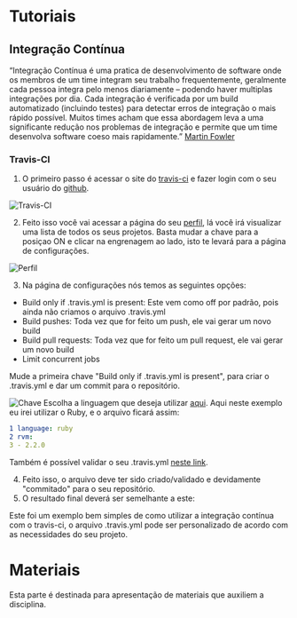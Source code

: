 # Tutoriais
## Integração Contínua
“Integração Contínua é uma pratica de desenvolvimento de software onde os membros de um time integram seu trabalho frequentemente, geralmente cada pessoa integra pelo menos diariamente – podendo haver multiplas integrações por dia. Cada integração é verificada por um build automatizado (incluindo testes) para detectar erros de integração o mais rápido possível. Muitos times acham que essa abordagem leva a uma significante redução nos problemas de integração e permite que um time desenvolva software coeso mais rapidamente.” [Martin Fowler](http://martinfowler.com/articles/continuousIntegration.html)

### Travis-CI
1. O primeiro passo é acessar o site do [travis-ci](https://travis-ci.org) e fazer login com o seu usuário do [github](https://github.com).

![Travis-CI](http://imgur.com/MwU2GtU)

2. Feito isso você vai acessar a página do seu [perfil](https://travis-ci.org/profile/), lá você irá visualizar uma lista de todos os seus projetos. Basta mudar a chave para a posiçao ON e clicar na engrenagem ao lado, isto te levará para a página de configurações.

![Perfil](http://imgur.com/vk0ACjR)

3. Na página de configurações nós temos as seguintes opções:

  * Build only if .travis.yml is present: Este vem como off por padrão, pois ainda não criamos o arquivo .travis.yml
  * Build pushes: Toda vez que for feito um push, ele vai gerar um novo build
  * Build pull requests: Toda vez que for feito um pull request, ele vai gerar um novo build
  * Limit concurrent jobs

  Mude a primeira chave "Build only if .travis.yml is present", para criar o .travis.yml e dar um commit para o repositório.

![Chave](http://imgur.com/UnU4HKY)
Escolha a linguagem que deseja utilizar [aqui](https://docs.travis-ci.com/user/getting-started/). Aqui neste exemplo eu irei utilizar o Ruby, e o arquivo ficará assim:
  ```yml
  1 language: ruby
  2 rvm:
  3 - 2.2.0
 ```
  Também é possível validar o seu .travis.yml [neste link](http://lint.travis-ci.org).

4. Feito isso, o arquivo deve ter sido criado/validado e devidamente "commitado" para o seu repositório.
5. O resultado final deverá ser semelhante a este:

Este foi um exemplo bem simples de como utilizar a integração contínua com o travis-ci, o arquivo .travis.yml pode ser personalizado de acordo com as necessidades do seu projeto.

# Materiais
Esta parte é destinada para apresentação de materiais que auxiliem a disciplina.